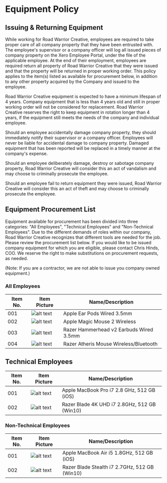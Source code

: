 # Equipment Policy

## Issuing & Returning Equipment

While working for Road Warrior Creative, employees are required to take proper care of all company property that they have been entrusted with. The employee's supervisor or a company officer will log all issued pieces of company property on the Xero Employee Portal, under the file of the applicable employee. At the end of their employment, employees are required return all property of Road Warrior Creative that they were issued and that the property will be returned in proper working order. This policy applies to the item(s) listed as available for procurement below, in addition to any other property acquired by the Company and issued to the employee. 

Road Warrior Creative equipment is expected to have a minimum lifespan of 4 years. Company equipment that is less than 4 years old and still in proper working order will not be considered for replacement. Road Warrior Creative reserves the right to keep equipment in rotation longer than 4 years, if the equipment still meets the needs of the company and individual employee.

Should an employee accidentally damage company property, they should immediately notify their supervisor or a company officer. Employees will never be liable for accidental damage to company property. Damaged equipment that has been reported will be replaced in a timely manner at the company's expense.

Should an employee deliberately damage, destroy or sabotage company property, Road Warrior Creative will consider this an act of vandalism and may choose to criminally prosecute the employee.

Should an employee fail to return equipment they were issued, Road Warrior Creative will consider this an act of theft and may choose to criminally prosecute the employee.

## Equipment Procurement List

Equipment available for procurement has been divided into three categories: "All Employees", "Technical Employees" and "Non-Technical Employees". Due to the different demands of roles within our company, Road Warrior Creative recognizes that different tools are needed for the job. Please review the procurement list below. If you would like to be issued company equipment for which you are eligible, please contact Chris Hinds, COO. We reserve the right to make substitutions on procurement requests, as needed.

(Note: If you are a contractor, we are not able to issue you company owned equipment.)

### All Employees

Item No. | Item Picture | Name/Description
--- | --- | ---
001 | ![alt text](https://drive.google.com/open?id=1GAybRrZvOFFtzGlaM6jC9_FEO4Wy1o1d) | Apple Ear Pods Wired 3.5mm
002 | ![alt text](https://drive.google.com/open?id=12rYo04AELix-OOF0jYkJvqrrs2_rvNFo) | Apple Magic Mouse 2 Wireless
003 | ![alt text](https://drive.google.com/open?id=1SKZTQyMlh5_QXONcuwibuQkEPJCIO07j) | Razer Hammerhead v2 Earbuds Wired 3.5mm
004 | ![alt text](https://drive.google.com/open?id=1yaz3_jqUQUUi3tFyHPR2i45T1K2Em9_h) | Razer Atheris Mouse Wireless/Bluetooth

## Technical Employees

Item No. | Item Picture | Name/Description
--- | --- | ---
001 | ![alt text](https://drive.google.com/open?id=1Etc97FxIlr1s5CGia6avN8fEsrJhQCqt) | Apple MacBook Pro i7 2.8 GHz, 512 GB (iOS)
002 | ![alt text](https://drive.google.com/open?id=17z2B_TtL5FY-on_Uw1cbE1pjwhXfKDgr) | Razer Blade 4K UHD i7 2.8GHz, 512 GB (Win10)

### Non-Technical Employees

Item No. | Item Picture | Name/Description
--- | --- | ---
001 | ![alt text](https://drive.google.com/open?id=11COgYzWqvP82D_GlVeulxVK8_Z0uA66J) | Apple MacBook Air i5 1.8GHz, 512 GB (iOS)
002 | ![alt text](https://drive.google.com/open?id=17z2B_TtL5FY-on_Uw1cbE1pjwhXfKDgr) | Razer Blade Stealth i7 2.7GHz, 512 GB (Win10)
